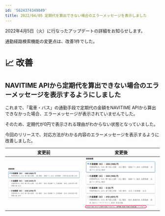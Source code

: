 ```yaml
---
id: '5624374349849'
title: 2022/04/05 定期代を算出できない場合のエラーメッセージを表示しました
---
```

2022年4月5日（火）に行なったアップデートの詳細をお知らせします。

通勤経路検索機能の変更点は、改善1件でした。

# 📈 改善

## NAVITIME APIから定期代を算出できない場合のエラーメッセージを表示するようにしました

これまで、「電車・バス」の通勤手段で定期代の金額をNAVITIME APIから算出できなかった場合、エラーメッセージが表示されていませんでした。

そのため、定期代が0円で表示される理由がわからない状態となっていました。

今回のリリースで、対応方法がわかる内容のエラーメッセージを表示するように改善しました。

| 変更前 | 変更後 |
| --- | --- |
| ![](./keirokensaku_0405.png) | ![](./after_keirokensaku_0405.png) |
